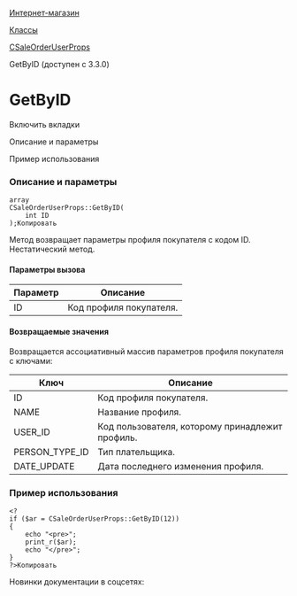 [Интернет-магазин](/api_help/sale/index.php)

[Классы](/api_help/sale/classes/index.php)

[CSaleOrderUserProps](/api_help/sale/classes/csaleorderuserprops/index.php)

GetByID (доступен с 3.3.0)

GetByID
=======

Включить вкладки

Описание и параметры

Пример использования

### Описание и параметры

```
array
CSaleOrderUserProps::GetByID(
	int ID
);Копировать
```

Метод возвращает параметры профиля покупателя с кодом ID. Нестатический метод.

#### Параметры вызова

| Параметр | Описание |
| --- | --- |
| ID | Код профиля покупателя. |

#### Возвращаемые значения

Возвращается ассоциативный массив параметров профиля покупателя с ключами:

| Ключ | Описание |
| --- | --- |
| ID | Код профиля покупателя. |
| NAME | Название профиля. |
| USER\_ID | Код пользователя, которому принадлежит профиль. |
| PERSON\_TYPE\_ID | Тип плательщика. |
| DATE\_UPDATE | Дата последнего изменения профиля. |

### Пример использования

```
<?
if ($ar = CSaleOrderUserProps::GetByID(12))
{
	echo "<pre>";
	print_r($ar);
	echo "</pre>";
}
?>Копировать
```

Новинки документации в соцсетях:
